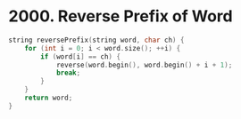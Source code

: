 # 2000. Reverse Prefix of Word

```cpp
string reversePrefix(string word, char ch) {
    for (int i = 0; i < word.size(); ++i) {
        if (word[i] == ch) {
            reverse(word.begin(), word.begin() + i + 1);
            break;
        }
    }
    return word;
}
```
